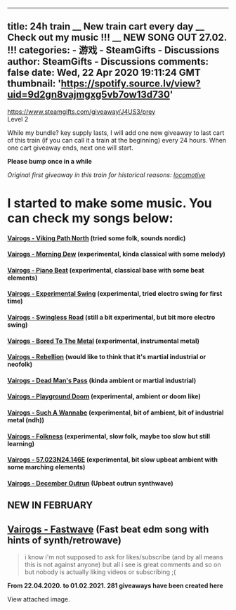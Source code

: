 
---
title: 24h train __ New train cart every day __ Check out my music !!! __ NEW SONG OUT 27.02. !!!
categories: 
    - 游戏
    - SteamGifts - Discussions
author: SteamGifts - Discussions
comments: false
date: Wed, 22 Apr 2020 19:11:24 GMT
thumbnail: 'https://spotify.source.lv/view?uid=9d2gn8vajmgxg5vb7ow13d730'
---

<div>   
<p><a href="https://www.steamgifts.com/giveaway/J4US3/prey">https://www.steamgifts.com/giveaway/J4US3/prey</a><br>
Level 2</p>
<p>While my bundle<span class="spoiler">?</span> key supply lasts, I will add one new giveaway to last cart of this train (if you can call it a train at the beginning) every 24 hours. When one cart giveaway ends, next one will start.  </p>
<p><strong>Please bump once in a while</strong>  </p>
<p><em>Original first giveaway in this train for historical reasons: <a href="https://www.steamgifts.com/giveaway/CtCIn">locomotive</a></em>  </p>
<h1>I started to make some music. You can check my songs below:</h1>
<h4><a href="https://www.youtube.com/watch?v=2fsYh8T3b60" rel="nofollow noopener" target="_blank"><strong>Vairogs - Viking Path North</strong></a> (tried some folk, sounds nordic)</h4>
<h4><a href="https://www.youtube.com/watch?v=sE-YgFzKsgs" rel="nofollow noopener" target="_blank"><strong>Vairogs - Morning Dew</strong></a>  (experimental, kinda classical with some melody)</h4>
<h4><a href="https://www.youtube.com/watch?v=Oo1_LKOBQUA" rel="nofollow noopener" target="_blank"><strong>Vairogs - Piano Beat</strong></a> (experimental, classical base with some beat elements)</h4>
<h4><a href="https://www.youtube.com/watch?v=Ru9HrcPaPzo" rel="nofollow noopener" target="_blank"><strong>Vairogs - Experimental Swing</strong></a> (experimental, tried electro swing for first time)</h4>
<h4><a href="https://www.youtube.com/watch?v=mG0gyQF4Wqs" rel="nofollow noopener" target="_blank"><strong>Vairogs - Swingless Road</strong></a> (still a bit experimental, but bit more electro swing)</h4>
<h4><a href="https://www.youtube.com/watch?v=ERutWPgqbKY" rel="nofollow noopener" target="_blank"><strong>Vairogs - Bored To The Metal</strong></a> (experimental, instrumental metal)</h4>
<h4><a href="https://www.youtube.com/watch?v=QcV6uac3JFE" rel="nofollow noopener" target="_blank"><strong>Vairogs - Rebellion</strong></a> (would like to think that it's martial industrial or neofolk)</h4>
<h4><a href="https://www.youtube.com/watch?v=HJE8zgnu1Gw" rel="nofollow noopener" target="_blank"><strong>Vairogs - Dead Man's Pass</strong></a> (kinda ambient or martial industrial)</h4>
<h4><a href="https://www.youtube.com/watch?v=D07aps-olb0" rel="nofollow noopener" target="_blank"><strong>Vairogs - Playground Doom</strong></a> (experimental, ambient or doom like)</h4>
<h4><a href="https://www.youtube.com/watch?v=g5yjkncfVy8" rel="nofollow noopener" target="_blank"><strong>Vairogs - Such A Wannabe</strong></a> (experimental, bit of ambient, bit of industrial metal (ndh))</h4>
<h4><a href="https://www.youtube.com/watch?v=F84CyjwTB9k" rel="nofollow noopener" target="_blank"><strong>Vairogs - Folkness</strong></a> (experimental, slow folk, maybe too slow but still learning)</h4>
<h4><a href="https://www.youtube.com/watch?v=wJLnq9W7YM4" rel="nofollow noopener" target="_blank"><strong>Vairogs - 57.023N24.146E</strong></a> (experimental, bit slow upbeat ambient with some marching elements)</h4>
<h4><a href="https://www.youtube.com/watch?v=iB6tZnh-sTU" rel="nofollow noopener" target="_blank"><strong>Vairogs - December Outrun</strong></a> (Upbeat outrun synthwave)</h4>
<h2>NEW IN FEBRUARY</h2>
<h2><a href="https://www.youtube.com/watch?v=S-cgoQGRmRw" rel="nofollow noopener" target="_blank"><strong>Vairogs - Fastwave</strong></a> (Fast beat edm song with hints of synth/retrowave)</h2>
<blockquote>
<p>i know i'm not supposed to ask for likes/subscribe (and by all means this is not against anyone) but all i see is great comments and so on but nobody is actually liking videos or subscribing ;(</p>
</blockquote>
<p><strong>From 22.04.2020. to 01.02.2021. 281 giveaways have been created here</strong>  </p>
<div><div class="comment__toggle-attached">View attached image.</div><a href="https://spotify.source.lv/view?uid=9d2gn8vajmgxg5vb7ow13d730" rel="nofollow noopener" target="_blank"><img alt title class="is-hidden" src="https://spotify.source.lv/view?uid=9d2gn8vajmgxg5vb7ow13d730" referrerpolicy="no-referrer"></a></div>  
</div>
            